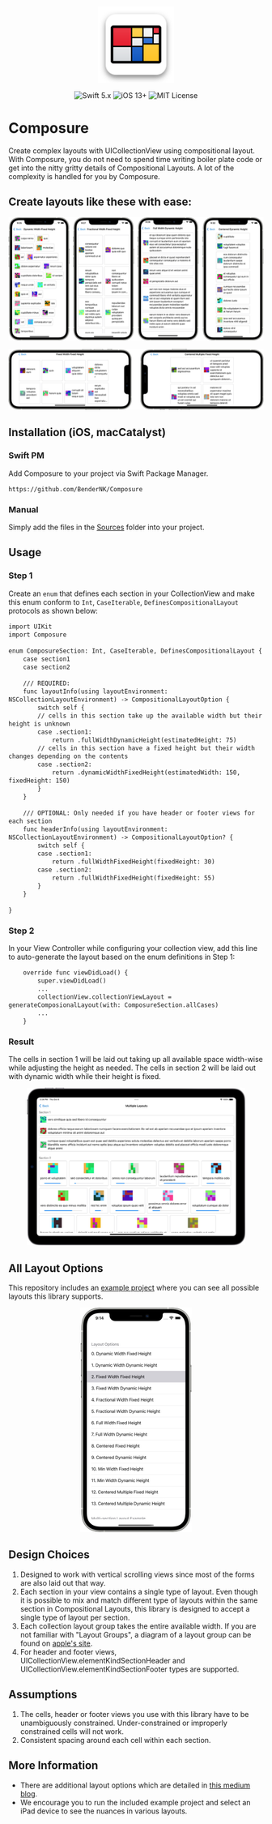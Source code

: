 <p align="center">
  <img width="150" height="150" src="./readme_assets/composure_app_icon.svg">
</p>

<p align="center">
    <img src="https://img.shields.io/badge/Swift-5.x-orange?logo=swift" alt="Swift 5.x">
    <img src="https://img.shields.io/badge/iOS-13%2B-blue?logo=apple" alt="iOS 13+">
    <img src="https://img.shields.io/badge/License-MIT-lightgrey" alt="MIT License">
</p>

# Composure 

Create complex layouts with UICollectionView using compositional layout. With Composure, you do not need to spend time writing boiler plate code or get into the nitty gritty details of Compositional Layouts. A lot of the complexity is handled for you by Composure.

## Create layouts like these with ease:

![Portrait Previews](./readme_assets/preview-portrait.jpg)

![Landscape Previews](./readme_assets/preview-landscape.jpg)


## Installation (iOS, macCatalyst)

### Swift PM
Add Composure to your project via Swift Package Manager.

```
https://github.com/BenderNK/Composure
```

### Manual
Simply add the files in the [Sources](./Sources/Composure) folder into your project.

## Usage

### Step 1

Create an `enum` that defines each section in your CollectionView and make this enum conform to `Int`, `CaseIterable`, `DefinesCompositionalLayout` protocols as shown below:

```
import UIKit
import Composure

enum ComposureSection: Int, CaseIterable, DefinesCompositionalLayout {
    case section1
    case section2
    
    /// REQUIRED:  
    func layoutInfo(using layoutEnvironment: NSCollectionLayoutEnvironment) -> CompositionalLayoutOption {
        switch self {
        // cells in this section take up the available width but their height is unknown
        case .section1:
            return .fullWidthDynamicHeight(estimatedHeight: 75)
        // cells in this section have a fixed height but their width changes depending on the contents
        case .section2:
            return .dynamicWidthFixedHeight(estimatedWidth: 150, fixedHeight: 150)
        }
    }

    /// OPTIONAL: Only needed if you have header or footer views for each section
    func headerInfo(using layoutEnvironment: NSCollectionLayoutEnvironment) -> CompositionalLayoutOption? {
        switch self {
        case .section1:
            return .fullWidthFixedHeight(fixedHeight: 30)
        case .section2:
            return .fullWidthFixedHeight(fixedHeight: 55)
        }
    }

}
```

### Step 2
In your View Controller while configuring your collection view, add this line to auto-generate the layout based on the enum definitions in Step 1:

```
    override func viewDidLoad() {
        super.viewDidLoad()
        ...
        collectionView.collectionViewLayout = generateComposionalLayout(with: ComposureSection.allCases)
        ...
    }
```

### Result
The cells in section 1 will be laid out taking up all available space width-wise while adjusting the height as needed. The cells in section 2 will be laid out with dynamic width while their height is fixed. 

<p align="center">
  <img width="431" height="311" src="./readme_assets/result.jpg" alt="Layout with multiple sections">
</p>

## All Layout Options
This repository includes an [example project](./Example/Example.xcodeproj) where you can see all possible layouts this library supports. 

<p align="center">
  <img width="220" height="443" src="./readme_assets/all_layout_options.jpg">
</p>



## Design Choices
1. Designed to work with vertical scrolling views since most of the forms are also laid out that way.
1. Each section in your view contains a single type of layout. Even though it is possible to mix and match different type of layouts within the same section in Compositional Layouts, this library is designed to accept a single type of layout per section.
1. Each collection layout group takes the entire available width. If you are not familiar with "Layout Groups", a diagram of a layout group can be found on [apple's site](https://developer.apple.com/documentation/uikit/uicollectionviewcompositionallayout).
1. For header and footer views, UICollectionView.elementKindSectionHeader and UICollectionView.elementKindSectionFooter types are supported.

## Assumptions
1. The cells, header or footer views you use with this library have to be unambiguously constrained. Under-constrained or improperly constrained cells will not work.
1. Consistent spacing around each cell within each section.


## More Information
* There are additional layout options which are detailed in [this medium blog](https://deniznessa.medium.com/create-forms-with-compositional-layout-in-uicollectionview-d89e6b6923c2). 
* We encourage you to run the included example project and select an iPad device to see the nuances in various layouts.


















